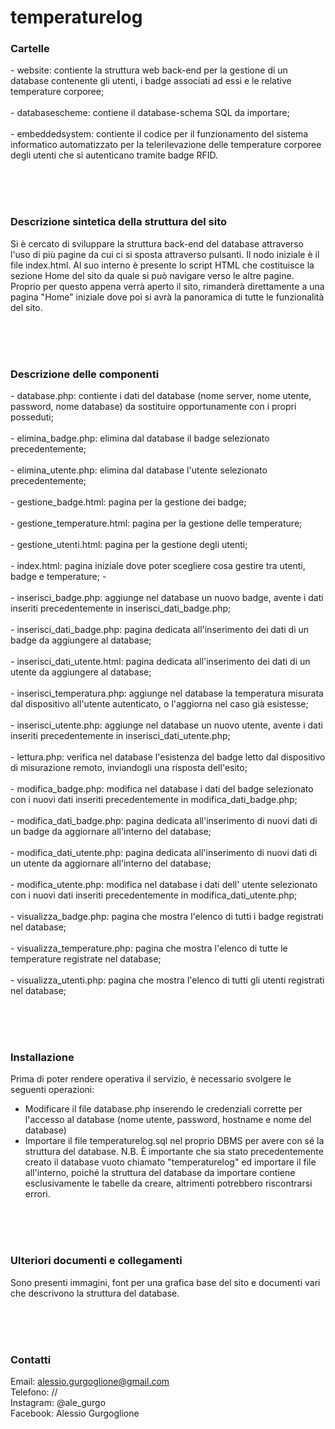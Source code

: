 <h1>temperaturelog</h1>

<h3><b>Cartelle</b></h3>
- website: contiente la struttura web back-end per la gestione di un database contenente gli utenti, i badge associati ad essi e le relative temperature corporee;
<br><br>
- databasescheme: contiene il database-schema SQL da importare;
<br><br>
- embeddedsystem: contiente il codice per il funzionamento del sistema informatico automatizzato per la telerilevazione delle temperature corporee degli utenti che si autenticano tramite badge RFID.
<br><br>

<br><br>
<h3><b>Descrizione sintetica della struttura del sito</b></h3>
Si è cercato di sviluppare la struttura back-end del database attraverso l'uso di più pagine da cui ci si sposta attraverso pulsanti. 
Il nodo iniziale è il file index.html. Al suo interno è presente lo script HTML che costituisce la sezione Home del sito da quale si può navigare verso le altre pagine.
Proprio per questo appena verrà aperto il sito, rimanderà direttamente a una pagina "Home" iniziale dove poi si avrà la panoramica di tutte le funzionalità del sito.

<br><br><br>
<h3><b>Descrizione delle componenti</b></h3>
- database.php: contiente i dati del database (nome server, nome utente, password, nome database) da sostituire opportunamente con i propri posseduti;
<br><br>
- elimina_badge.php: elimina dal database il badge selezionato precedentemente;
<br><br>
- elimina_utente.php: elimina dal database l'utente selezionato precedentemente;
<br><br>
- gestione_badge.html: pagina per la gestione dei badge;
<br><br>
- gestione_temperature.html: pagina per la gestione delle temperature;
<br><br>
- gestione_utenti.html: pagina per la gestione degli utenti;
<br><br>
- index.html: pagina iniziale dove poter scegliere cosa gestire tra utenti, badge e temperature;
- <br><br>
- inserisci_badge.php: aggiunge nel database un nuovo badge, avente i dati inseriti precedentemente in inserisci_dati_badge.php;
<br><br>
- inserisci_dati_badge.php: pagina dedicata all'inserimento dei dati di un badge da aggiungere al database;
<br><br>
- inserisci_dati_utente.html: pagina dedicata all'inserimento dei dati di un utente da aggiungere al database;
<br><br>
- inserisci_temperatura.php: aggiunge nel database la temperatura misurata dal dispositivo all'utente autenticato, o l'aggiorna nel caso già esistesse;
<br><br>
- inserisci_utente.php: aggiunge nel database un nuovo utente, avente i dati inseriti precedentemente in inserisci_dati_utente.php;
<br><br>
- lettura.php: verifica nel database l'esistenza del badge letto dal dispositivo di misurazione remoto, inviandogli una risposta dell'esito;
<br><br>
- modifica_badge.php: modifica nel database i dati del badge selezionato con i nuovi dati inseriti precedentemente in modifica_dati_badge.php;
<br><br>
- modifica_dati_badge.php: pagina dedicata all'inserimento di nuovi dati di un badge da aggiornare all'interno del database;
<br><br>
- modifica_dati_utente.php: pagina dedicata all'inserimento di nuovi dati di un utente da aggiornare all'interno del database;
<br><br>
- modifica_utente.php: modifica nel database i dati dell' utente selezionato con i  nuovi dati inseriti precedentemente in modifica_dati_utente.php;
<br><br>
- visualizza_badge.php: pagina che mostra l'elenco di tutti i badge registrati nel database;
<br><br>
- visualizza_temperature.php: pagina che mostra l'elenco di tutte le temperature registrate nel database;
<br><br>
- visualizza_utenti.php: pagina che mostra l'elenco di tutti gli utenti registrati nel database;

<br><br><br>
<b><h3>Installazione</b></h3>
Prima di poter rendere operativa il servizio, è necessario svolgere le seguenti operazioni:
- Modificare il file database.php inserendo le credenziali corrette per l'accesso al database (nome utente, password, hostname e nome del database)
- Importare il file temperaturelog.sql nel proprio DBMS per avere con sé la struttura del database.
N.B. È importante che sia stato precedentemente creato il database vuoto chiamato "temperaturelog" ed importare il file all'interno, poiché la struttura del database da importare contiene esclusivamente le tabelle da creare, altrimenti potrebbero riscontrarsi errori.

<br><br><br>
<b><h3>Ulteriori documenti e collegamenti</b></h3>
Sono presenti immagini, font per una grafica base del sito e documenti vari che descrivono la struttura del database.

<br><br><br>
<b><h3>Contatti</b></h3>
Email: alessio.gurgoglione@gmail.com
<br>
Telefono: //
<br>
Instagram: @ale_gurgo
<br>
Facebook: Alessio Gurgoglione
<br>
